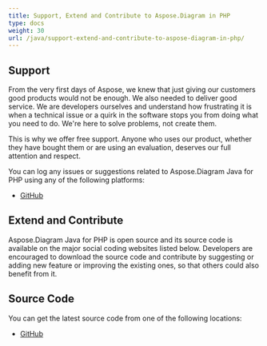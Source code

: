 ```yaml
---
title: Support, Extend and Contribute to Aspose.Diagram in PHP
type: docs
weight: 30
url: /java/support-extend-and-contribute-to-aspose-diagram-in-php/
---
```


## **Support**
From the very first days of Aspose, we knew that just giving our customers good products would not be enough. We also needed to deliver good service. We are developers ourselves and understand how frustrating it is when a technical issue or a quirk in the software stops you from doing what you need to do. We're here to solve problems, not create them.

This is why we offer free support. Anyone who uses our product, whether they have bought them or are using an evaluation, deserves our full attention and respect.

You can log any issues or suggestions related to Aspose.Diagram Java for PHP using any of the following platforms:

- [GitHub](https://github.com/asposediagram/Aspose.Diagram-for-Java/issues)
## **Extend and Contribute**
Aspose.Diagram Java for PHP is open source and its source code is available on the major social coding websites listed below. Developers are encouraged to download the source code and contribute by suggesting or adding new feature or improving the existing ones, so that others could also benefit from it.
## **Source Code**
You can get the latest source code from one of the following locations:

- [GitHub](https://github.com/asposediagram/Aspose.Diagram-for-Java/tree/master/Plugins/Aspose_Diagram_Java_for_PHP)
